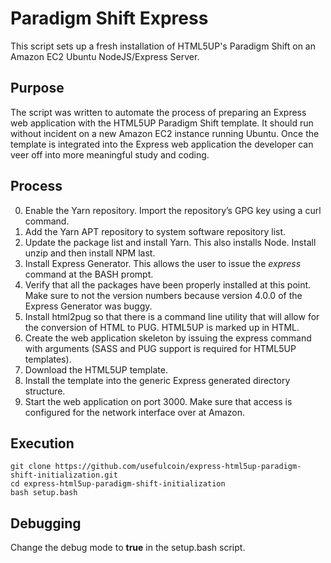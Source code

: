 # Paradigm Shift Express

This script sets up a fresh installation of HTML5UP's Paradigm Shift on an Amazon EC2 Ubuntu NodeJS/Express Server.

## Purpose

The script was written to automate the process of preparing an Express web application with the HTML5UP Paradigm Shift template. It should run without incident on a new Amazon EC2 instance running Ubuntu. Once the template is integrated into the Express web application the developer can veer off into more meaningful study and coding.

## Process

0. Enable the Yarn repository. Import the repository’s GPG key using a curl command.
1. Add the Yarn APT repository to system software repository list.
2. Update the package list and install Yarn. This also installs Node. Install unzip and then install NPM last.
3. Install Express Generator. This allows the user to issue the *express* command at the BASH prompt.
4. Verify that all the packages have been properly installed at this point. Make sure to not the version numbers because version 4.0.0 of the Express Generator was buggy.
5. Install html2pug so that there is a command line utility that will allow for the conversion of HTML to PUG. HTML5UP is marked up in HTML.
6. Create the web application skeleton by issuing the express command with arguments (SASS and PUG support is required for HTML5UP templates).
7. Download the HTML5UP template.
8. Install the template into the generic Express generated directory structure.
9. Start the web application on port 3000. Make sure that access is configured for the network interface over at Amazon.

## Execution
```
git clone https://github.com/usefulcoin/express-html5up-paradigm-shift-initialization.git
cd express-html5up-paradigm-shift-initialization
bash setup.bash
```

## Debugging

Change the debug mode to **true** in the setup.bash script.
